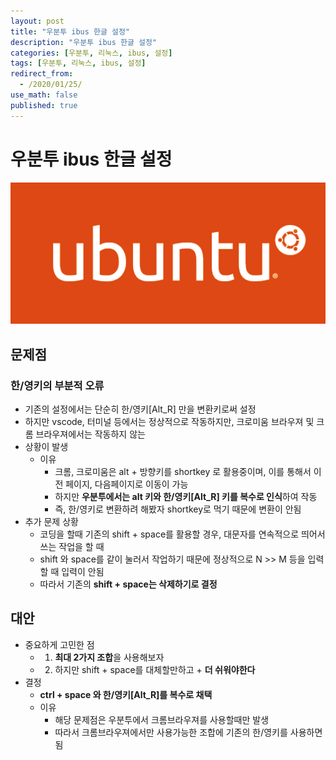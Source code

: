 ```yaml
---
layout: post
title: "우분투 ibus 한글 설정"
description: "우분투 ibus 한글 설정"
categories: [우분투, 리눅스, ibus, 설정]
tags: [우분투, 리눅스, ibus, 설정]
redirect_from:
  - /2020/01/25/
use_math: false
published: true
---
```


# 우분투 ibus 한글 설정

<img src="/assets/images/posts/2020-01-25-우분투-ibus-설정/ubuntu-logo.png">

## 문제점

### 한/영키의 부분적 오류

- 기존의 설정에서는 단순히 한/영키[Alt_R] 만을 변환키로써 설정
- 하지만 vscode, 터미널 등에서는 정상적으로 작동하지만, 크로미움 브라우져 및 크롬 브라우져에서는 작동하지 않는
- 상황이 발생
  - 이유
    - 크롬, 크로미움은 alt + 방향키를 shortkey 로 활용중이며, 이를 통해서 이전 페이지, 다음페이지로 이동이 가능
    - 하지만 **우분투에서는 alt 키와 한/영키[Alt_R] 키를 복수로 인식**하여 작동
    - 즉, 한/영키로 변환하려 해봤자 shortkey로 먹기 때문에 변환이 안됨
- 추가 문제 상황
  - 코딩을 할때 기존의 shift + space를 활용할 경우, 대문자를 연속적으로 띄어서 쓰는 작업을 할 때
  - shift 와 space를 같이 눌러서 작업하기 때문에 정상적으로 N >> M 등을 입력할 때 입력이 안됨
  - 따라서 기존의 **shift + space는 삭제하기로 결정**

## 대안

- 중요하게 고민한 점
  - 1.  **최대 2가지 조합**을 사용해보자
  - 2.  하지만 shift + space를 대체할만하고 + **더 쉬워야한다**
- 결정
  - **ctrl + space 와 한/영키[Alt_R]를 복수로 채택**
  - 이유
    - 해당 문제점은 우분투에서 크롬브라우져를 사용할때만 발생
    - 따라서 크롬브라우져에서만 사용가능한 조합에 기존의 한/영키를 사용하면 됨
